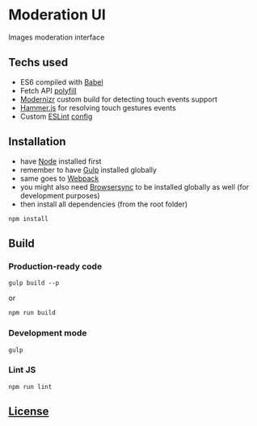 # Moderation UI

Images moderation interface

## Techs used

- ES6 compiled with [Babel](https://babeljs.io/)
- Fetch API [polyfill](https://github.com/github/fetch)
- [Modernizr](https://modernizr.com/) custom build for detecting touch events support
- [Hammer.js](http://hammerjs.github.io/) for resolving touch gestures events
- Custom [ESLint](http://eslint.org/) [config](https://www.npmjs.com/package/eslint-config-xop)


## Installation

- have [Node](https://nodejs.org/) installed first
- remember to have [Gulp](http://gulpjs.com/) installed globally
- same goes to [Webpack](http://webpack.github.io/)
- you might also need [Browsersync](http://www.browsersync.io/) to be installed globally as well (for development purposes)
- then install all dependencies (from the root folder)

```
npm install
```


## Build

### Production-ready code

```
gulp build --p
```

or

```
npm run build
```

### Development mode

```
gulp
```

### Lint JS

```
npm run lint
```

## [License](LICENSE)
